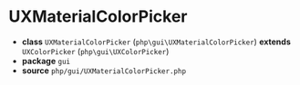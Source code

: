 # UXMaterialColorPicker

- **class** `UXMaterialColorPicker` (`php\gui\UXMaterialColorPicker`) **extends** `UXColorPicker` (`php\gui\UXColorPicker`)
- **package** `gui`
- **source** `php/gui/UXMaterialColorPicker.php`